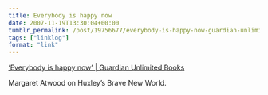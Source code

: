 ```yaml
---
title: Everybody is happy now
date: 2007-11-19T13:30:04+00:00
tumblr_permalink: /post/19756677/everybody-is-happy-now-guardian-unlimited
tags: ["linklog"]
format: "link"
---
```


[&#8216;Everybody is happy now&#8217; | Guardian Unlimited Books][1]

Margaret Atwood on Huxley&rsquo;s Brave New World.

[1]: https://www.theguardian.com/books/2007/nov/17/classics.margaretatwood
